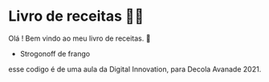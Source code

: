 # Livro de receitas :man_cook:

Olá ! Bem vindo ao meu livro de receitas. :wave:

- Strogonoff de frango


esse codigo é de uma aula da Digital Innovation, para Decola Avanade 2021.
